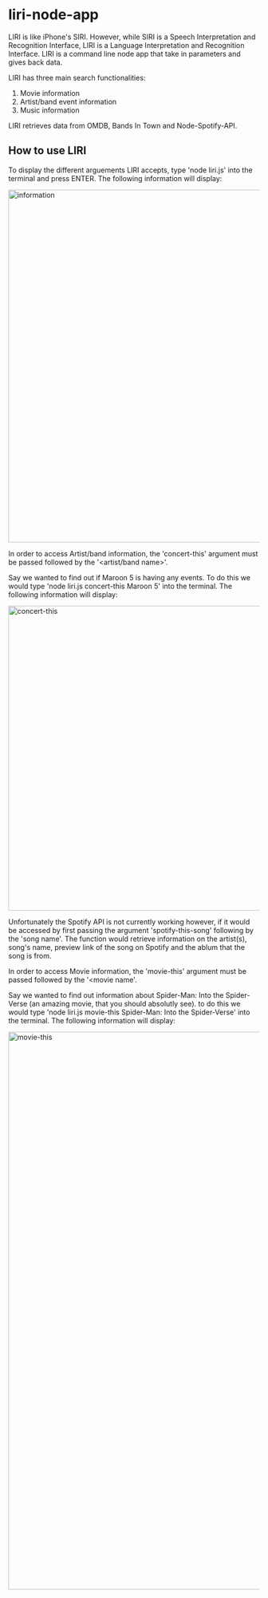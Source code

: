 # liri-node-app

LIRI is like iPhone's SIRI. However, while SIRI is a Speech Interpretation and Recognition Interface, LIRI is a Language Interpretation and Recognition Interface. LIRI is a command line node app that take in parameters and gives back data.

LIRI has three main search functionalities:
1) Movie information
2) Artist/band event information
3) Music information

LIRI retrieves data from OMDB, Bands In Town and Node-Spotify-API.

## How to use LIRI

To display the different arguements LIRI accepts, type 'node liri.js' into the terminal and press ENTER. The following information will display:

<img width="707" alt="information" src="https://user-images.githubusercontent.com/14854129/52764199-a2aff400-2fe4-11e9-864f-607c13214025.png">

In order to access Artist/band information, the 'concert-this' argument must be passed followed by the '<artist/band name>'.

Say we wanted to find out if Maroon 5 is having any events. To do this we would type 'node liri.js concert-this Maroon 5' into the terminal. The following information will display:

<img width="611" alt="concert-this" src="https://user-images.githubusercontent.com/14854129/52764161-801ddb00-2fe4-11e9-9370-7e23f7db1618.png">

Unfortunately the Spotify API is not currently working however, if it would be accessed by first passing the argument 'spotify-this-song' following by the 'song name'. The function would retrieve information on the artist(s), song's name, preview link of the song on Spotify and the ablum that the song is from.

In order to access Movie information, the 'movie-this' argument must be passed followed by the '<movie name'.

Say we wanted to find out information about Spider-Man: Into the Spider-Verse (an amazing movie, that you should absolutly see). to do this we would type 'node liri.js movie-this Spider-Man: Into the Spider-Verse' into the terminal. The following information will display:

<img width="1118" alt="movie-this" src="https://user-images.githubusercontent.com/14854129/52764967-cde81280-2fe7-11e9-9eb8-f1a23933b3fd.png">

